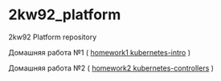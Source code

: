 # 2kw92_platform
2kw92 Platform repository

Домашняя работа №1 ( [homework1 kubernetes-intro](instruction/kubernetes-intro.md) )

Домашняя работа №2 ( [homework2 kubernetes-controllers](instruction/kubernetes-controllers.md) )
 
